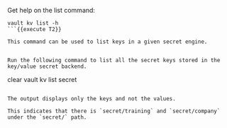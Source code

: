 Get help on the list command:

```
vault kv list -h
```{{execute T2}}

This command can be used to list keys in a given secret engine.


Run the following command to list all the secret keys stored in the key/value secret backend.

```
clear
vault kv list secret
```{{execute T2}}

The output displays only the keys and not the values.

This indicates that there is `secret/training` and `secret/company` under the `secret/` path.
